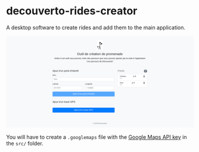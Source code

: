# decouverto-rides-creator

A desktop software to create rides and add them to the main application.

![Demo](demo.png)

You will have to create a `.googlemaps` file with the [Google Maps API key](https://developers.google.com/maps/android/) in the `src/` folder.